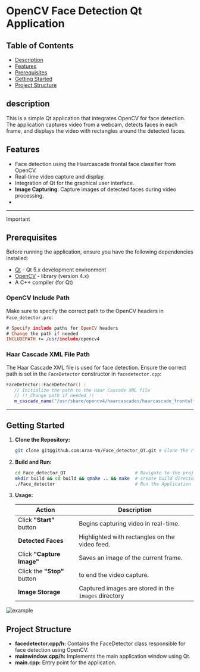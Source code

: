 # OpenCV Face Detection Qt Application

## Table of Contents
- [Description](#description)
- [Features](#features)
- [Prerequisites](#prerequisites)
- [Getting Started](#getting-started)
- [Project Structure](#project-structure)


## description
This is a simple Qt application that integrates OpenCV for face detection. The application captures video from a webcam, detects faces in each frame, and displays the video with rectangles around the detected faces.

## Features

- Face detection using the Haarcascade frontal face classifier from OpenCV.
- Real-time video capture and display.
- Integration of Qt for the graphical user interface.
- **Image Capturing**: Capture images of detected faces during video processing.
- 
---

> [!IMPORTANT]
> 
> ## Prerequisites
>
> Before running the application, ensure you have the following dependencies installed:
> 
> - [Qt](https://www.qt.io/) - Qt 5.x development environment
> - [OpenCV](https://opencv.org/releases/) - library (version 4.x)
> - A C++ compiler (for Qt)
>
> ### OpenCV Include Path
> 
> Make sure to specify the correct path to the OpenCV headers in `Face_detector.pro`:
>
> ```pro
> # Specify include paths for OpenCV headers
> # Change the path if needed
> INCLUDEPATH += /usr/include/opencv4
> ```
> ### Haar Cascade XML File Path
> 
> The Haar Cascade XML file is used for face detection. Ensure the correct path is set in the `FaceDetector` constructor in `facedetector.cpp`:
> 
> ```cpp
> FaceDetector::FaceDetector() :
>    // Initialize the path to the Haar Cascade XML file
>    // !!_Change path if needed_!!
>    m_cascade_name("/usr/share/opencv4/haarcascades/haarcascade_frontalface_default.xml"),
> ```

---
## Getting Started

1. **Clone the Repository:**
   ```bash
   git clone git@github.com:Aram-Vn/Face_detector_QT.git # Clone the repository
    ```
2. **Build and Run:**
   ```bash
   cd Face_detector_QT                          # Navigate to the project directory
   mkdir build && cd build && qmake .. && make  # create build directory and build the Qt application
   ./Face_detector                              # Run the Application
   ```

3. **Usage:**

   | Action                      | Description                                     |   
   |-----------------------------|-------------------------------------------------|
   | Click **"Start"** button    | Begins capturing video in real-time.            |
   | **Detected Faces**          | Highlighted with rectangles on the video feed.  |
   | Click **"Capture Image"**   | Saves an image of the current frame.            |
   | Click the **"Stop"** button |    to end the video capture.                    |    
   |**Image Storage**            | Captured images are stored in the `images` directory |
   
![example](https://github.com/Aram-Vn/Face_detector_QT/assets/118690340/3fef90c9-5e42-4c04-9939-bae26bc70855)


## Project Structure

- **facedetector.cpp/h:** Contains the FaceDetector class responsible for face detection using OpenCV.
- **mainwindow.cpp/h:** Implements the main application window using Qt.
- **main.cpp:** Entry point for the application.
